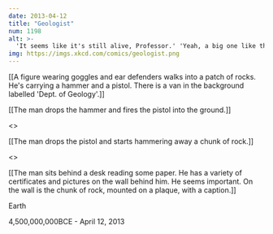 ```yaml
---
date: 2013-04-12
title: "Geologist"
num: 1198
alt: >-
  'It seems like it's still alive, Professor.' 'Yeah, a big one like this can keep running around for a few billion years after you remove the head."
img: https://imgs.xkcd.com/comics/geologist.png
---
```

[[A figure wearing goggles and ear defenders walks into a patch of rocks. He's carrying a hammer and a pistol. There is a van in the background labelled 'Dept. of Geology'.]]

[[The man drops the hammer and fires the pistol into the ground.]]

<<BLAM BLAM BLAM>>

[[The man drops the pistol and starts hammering away a chunk of rock.]]

<<Clink clink>>

[[The man sits behind a desk reading some paper. He has a variety of certificates and pictures on the wall behind him. He seems important. On the wall is the chunk of rock, mounted on a plaque, with a caption.]]

Earth

4,500,000,000BCE - April 12, 2013

